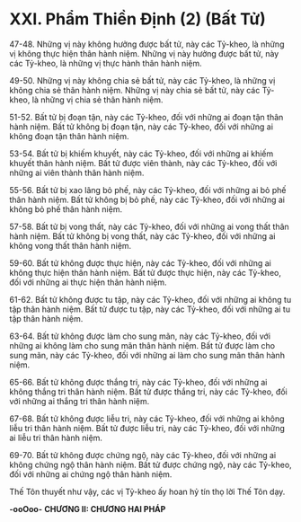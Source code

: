 # XXI. Phẩm Thiền Ðịnh (2) (Bất Tử)

47-48. Những vị này không hưởng được bất tử, này các Tỷ-kheo, là những vị không thực hiện thân hành
niệm. Những vị này hưởng được bất tử, này các Tỷ-kheo, là những vị thực hành thân hành niệm.

49-50. Những vị này không chia sẻ bất tử, này các Tỷ-kheo, là những vị không chia sẻ thân hành niệm.
Những vị này chia sẻ bất tử, này các Tỷ-kheo, là những vị chia sẻ thân hành niệm.

51-52. Bất tử bị đoạn tận, này các Tỷ-kheo, đối với những ai đoạn tận thân hành niệm. Bất tử không bị
đoạn tận, này các Tỷ-kheo, đối với những ai không đoạn tận thân hành niệm.

53-54. Bất tử bị khiếm khuyết, này các Tỷ-kheo, đối với những ai khiếm khuyết thân hành niệm. Bất tử
được viên thành, này các Tỷ-kheo, đối với những ai viên thành thân hành niệm.

55-56. Bất tử bị xao lãng bỏ phế, này các Tỷ-kheo, đối với những ai bỏ phế thân hành niệm. Bất tử
không bị bỏ phế, này các Tỷ-kheo, đối với những ai không bỏ phế thân hành niệm.

57-58. Bất tử bị vong thất, này các Tỷ-kheo, đối với những ai vong thất thân hành niệm. Bất tử không bị
vong thất, này các Tỷ-kheo, đối với những ai không vong thất thân hành niệm.

59-60. Bất tử không được thực hiện, này các Tỷ-kheo, đối với những ai không thực hiện thân hành niệm.
Bất tử được thực hiện, này các Tỷ-kheo, đối với những ai thực hiện thân hành niệm.

61-62. Bất tử không được tu tập, này các Tỷ-kheo, đối với những ai không tu tập thân hành niệm. Bất tử
được tu tập, này các Tỷ-kheo, đối với những ai tu tập thân hành niệm.

63-64. Bất tử không được làm cho sung mãn, này các Tỷ-kheo, đối với những ai không làm cho sung
mãn thân hành niệm. Bất tử được làm cho sung mãn, này các Tỷ-kheo, đối với những ai làm cho sung
mãn thân hành niệm.

65-66. Bất tử không được thắng tri, này các Tỷ-kheo, đối với những ai không thắng tri thân hành niệm.
Bất tử được thắng tri, này các Tỷ-kheo, đối với những ai thắng tri thân hành niệm.

67-68. Bất tử không được liễu tri, này các Tỷ-kheo, đối với những ai không liễu tri thân hành niệm. Bất
tử được liễu tri, này các Tỷ-kheo, đối với những ai liễu tri thân hành niệm.

69-70. Bất tử không được chứng ngộ, này các Tỷ-kheo, đối với những ai không chứng ngộ thân hành
niệm. Bất tử được chứng ngộ, này các Tỷ-kheo, đối với những ai chứng ngộ thân hành niệm.

Thế Tôn thuyết như vậy, các vị Tỷ-kheo ấy hoan hỷ tín thọ lời Thế Tôn dạy.

**-ooOoo-**
**CHƯƠNG II: CHƯƠNG HAI PHÁP**

